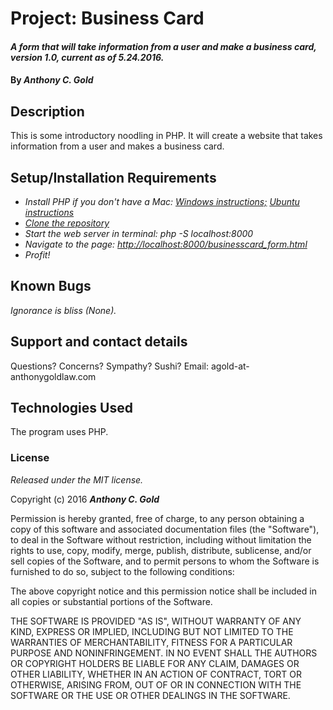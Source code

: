 # Project: Business Card

#### _A form that will take information from a user and make a business card, version 1.0, current as of 5.24.2016._

#### By _**Anthony C. Gold**_

## Description

This is some introductory noodling in PHP. It will create a website that takes information from a user and makes a business card.

## Setup/Installation Requirements

* _Install PHP if you don't have a Mac: [Windows instructions;](https://www.learnhowtoprogram.com/php/getting-started-with-php/installing-php-4b2cf877-24e6-469a-89cb-68032e96da3a) [Ubuntu instructions](https://www.atlantic.net/community/howto/install-linux-apache-mysql-php-lamp-stack-on-ubuntu-16-04/)_
* _[Clone the repository](https://help.github.com/articles/cloning-a-repository/)_
* _Start the web server in terminal: php -S localhost:8000_
* _Navigate to the page: [http://localhost:8000/businesscard_form.html](http://localhost:8000/businesscard_form.html)_
* _Profit!_

## Known Bugs

_Ignorance is bliss (None)._

## Support and contact details

Questions? Concerns? Sympathy? Sushi? Email: agold-at-anthonygoldlaw.com

## Technologies Used

The program uses PHP.

### License

*Released under the MIT license.*

Copyright (c) 2016 **_Anthony C. Gold_**

Permission is hereby granted, free of charge, to any person obtaining a copy
of this software and associated documentation files (the "Software"), to deal
in the Software without restriction, including without limitation the rights
to use, copy, modify, merge, publish, distribute, sublicense, and/or sell
copies of the Software, and to permit persons to whom the Software is
furnished to do so, subject to the following conditions:

The above copyright notice and this permission notice shall be included in all
copies or substantial portions of the Software.

THE SOFTWARE IS PROVIDED "AS IS", WITHOUT WARRANTY OF ANY KIND, EXPRESS OR
IMPLIED, INCLUDING BUT NOT LIMITED TO THE WARRANTIES OF MERCHANTABILITY,
FITNESS FOR A PARTICULAR PURPOSE AND NONINFRINGEMENT. IN NO EVENT SHALL THE
AUTHORS OR COPYRIGHT HOLDERS BE LIABLE FOR ANY CLAIM, DAMAGES OR OTHER
LIABILITY, WHETHER IN AN ACTION OF CONTRACT, TORT OR OTHERWISE, ARISING FROM,
OUT OF OR IN CONNECTION WITH THE SOFTWARE OR THE USE OR OTHER DEALINGS IN THE
SOFTWARE.
